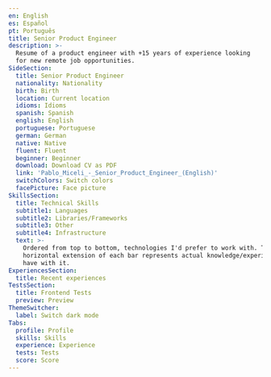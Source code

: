 ```yaml
---
en: English
es: Español
pt: Português
title: Senior Product Engineer
description: >-
  Resume of a product engineer with +15 years of experience looking
  for new remote job opportunities.
SideSection:
  title: Senior Product Engineer
  nationality: Nationality
  birth: Birth
  location: Current location
  idioms: Idioms
  spanish: Spanish
  english: English
  portuguese: Portuguese
  german: German
  native: Native
  fluent: Fluent
  beginner: Beginner
  download: Download CV as PDF
  link: 'Pablo_Miceli_-_Senior_Product_Engineer_(English)'
  switchColors: Switch colors
  facePicture: Face picture
SkillsSection:
  title: Technical Skills
  subtitle1: Languages
  subtitle2: Libraries/Frameworks
  subtitle3: Other
  subtitle4: Infrastructure
  text: >-
    Ordered from top to bottom, technologies I'd prefer to work with. The
    horizontal extension of each bar represents actual knowledge/experience I
    have with it.
ExperiencesSection:
  title: Recent experiences
TestsSection:
  title: Frontend Tests
  preview: Preview
ThemeSwitcher:
  label: Switch dark mode
Tabs:
  profile: Profile
  skills: Skills
  experience: Experience
  tests: Tests
  score: Score
---
```

